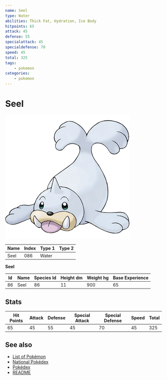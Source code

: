 ```yaml
---
name: Seel
type: Water
abilities: Thick Fat, Hydration, Ice Body
hitpoints: 65
attack: 45
defense: 55
specialattack: 45
specialdefense: 70
speed: 45
total: 325
tags:
    - pokemon
categories:
    - pokemon
---
```


# Seel


![Seel](images/086.png)

| **Name** | **Index** | **Type 1** | **Type 2** |
|----|----|----|----|
| Seel | 086 | Water  |  |

**Seel** 




| **Id** | **Name** | **Species Id** | **Height dm** | **Weight hg** | **Base Experience** |
|--------|----------|----------------|------------|------------|---------------------|
| 86 | Seel | 86 | 11 | 900 | 65 |



## Stats

| **Hit Points** | **Attack** | **Defense** | **Special Attack** | **Special Defense** | **Speed** | **Total** |
|----------------|------------|-------------|--------------------|---------------------|-----------|-----------|
| 65 | 45 | 55 | 45 | 70 | 45 | 325 |

## See also

- [List of Pokémon](../pokemon.md)
- [National Pokédex](../national_pokedex.md)
- [Pokédex](../pokedex.md)
- [README](../README.md)
